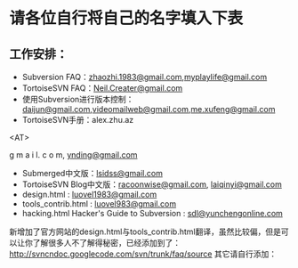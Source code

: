 # 请各位自行将自己的名字填入下表 #

## 工作安排： ##
  * Subversion FAQ：zhaozhi.1983@gmail.com,myplaylife@gmail.com
  * TortoiseSVN FAQ：Neil.Creater@gmail.com
  * 使用Subversion进行版本控制：daijun@gmail.com,videomailweb@gmail.com,me.xufeng@gmail.com
  * TortoiseSVN手册：alex.zhu.az

&lt;AT&gt;

g m a i l. c o m, ynding@gmail.com
  * Submerged中文版：lsidss@gmail.com
  * TortoiseSVN Blog中文版：racoonwise@gmail.com, laiqinyi@gmail.com
  * design.html : luovel1983@gmail.com
  * tools\_contrib.html : luovel983@gmail.com
  * hacking.html Hacker's Guide to Subversion : sdl@yunchengonline.com

新增加了官方网站的design.html与tools\_contrib.html翻译，虽然比较偏，但是可以让你了解很多人不了解得秘密，已经添加到了：http://svncndoc.googlecode.com/svn/trunk/faq/source
其它请自行添加：